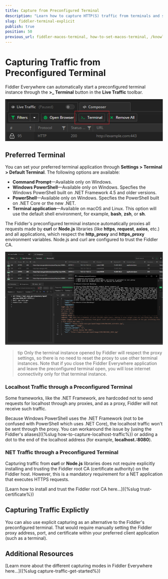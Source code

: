 ```yaml
---
title: Capture from Preconfigured Terminal
description: "Learn how to capture HTTP(S) traffic from terminals and shell applications while using the Fiddler Everywhere proxy."
slug: fiddler-terminal-explicit
publish: true
position: 50
previous_url: fiddler-macos-terminal, how-to-set-macos-terminal, /knowledge-base/capturing-traffic-from-terminal
---
```



# Capturing Traffic from Preconfigured Terminal

Fiddler Everywhere can automatically start a preconfigured terminal instance through the **>_ Terminal** button in the **Live Traffic** toolbar.

![Use the Terminal button to start preconfigured terminal instane](../images/get-started/get-started-terminal.png)

## Preferred Terminal

You can set your preferred terminal application through **Settings > Terminal > Default Terminal**. The following options are available:

- **Command Prompt**&mdash;Available only on Windows.
- **Windows PowerShell**&mdash;Available only on Windows. Specfies the Windows PowerShell built on .NET Framework 4.5 and older versions.
- **PowerShell**&mdash;Available only on Windows. Specfies the PowerShell built on .NET Core or the new .NET.
- **Terminal application**&mdash;Available on macOS and Linux. This option will use the default shell environment, for example, **bash**, **zsh**, or **sh**.

The Fiddler's preconfigured terminal instance automatically proxies all requests made by **curl** or **Node.js** libraries (like **https**, **request**, **axios**, etc.) and all applications, which respect the **http_proxy** and **https_proxy** environment variables. Node.js and curl are configured to trust the Fiddler CA.

![Example request made through the Node.js HTTPS library and proxied through Fiddler's preconfigured instance](../images/kb/macos-terminal/nodejs-preconfigured-terminal-traffic.png)

>tip Only the terminal instance opened by Fiddler will respect the proxy settings, so there is no need to reset the proxy to use other terminal instances. Note that if you close the Fiddler Everywhere application and leave the preconfigured terminal open, you will lose internet connectivity only for that terminal instance.

### Localhost Traffic through a Preconfigured Terminal

Some frameworks, like the .NET Framework, are hardcoded not to send requests for localhost through any proxies, and as a proxy, Fiddler will not receive such traffic.

Because Windows PowerShell uses the .NET Framework (not to be confused with PowerShell which uses .NET Core), the localhost traffic won't be sent through the proxy. You can workaround the issue by [using the Fiddler's aliases]({%slug how-to-capture-localhost-traffic%}) or adding a dot to the end of the localhost address (for example, **localhost.:8080**).


### NET Traffic through a Preconfigured Terminal

Capturing traffic from **curl** or **Node.js** libraries does not require explicitly installing and trusting the Fiddler root CA (certificate authority) on the Fiddler host. However, this is a mandatory requirement for a NET application that executes HTTPS requests.

[Learn how to install and trust the Fiddler root CA here...]({%slug trust-certificate%})


## Capturing Traffic Explictly

You can also use explicit capturing as an alternative to the Fiddler's preconfigured terminal. That would require manually setting the Fiddler proxy address, port, and certificate within your preferred client application (such as a terminal).

## Additional Resources

[Learn more about the different capturing modes in Fiddler Everywhere here...]({%slug capture-traffic-get-started%})